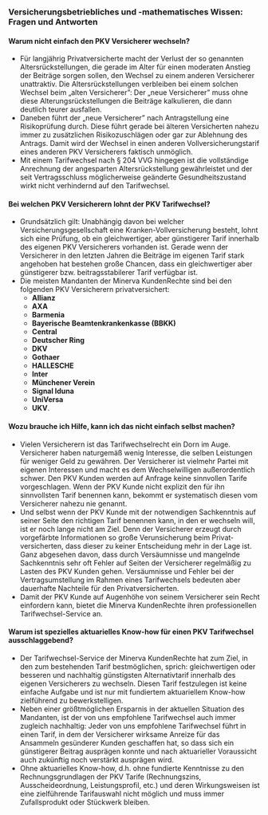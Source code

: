 ### Versicherungsbetriebliches und -mathematisches Wissen: Fragen und Antworten

#### Warum nicht einfach den PKV Versicherer wechseln?
* Für langjährig Privatversicherte macht der Verlust der so genannten Altersrückstellungen, 
die gerade im Alter für einen moderaten Anstieg der Beiträge sorgen sollen, 
den Wechsel zu einem anderen Versicherer unattraktiv. 
Die Altersrückstellungen verbleiben bei einem solchen Wechsel beim „alten Versicherer”: 
Der „neue Versicherer” muss ohne diese Alterungsrückstellungen die Beiträge kalkulieren, die dann deutlich teurer ausfallen.
* Daneben führt der „neue Versicherer” nach Antragstellung eine Risikoprüfung durch. 
Diese führt gerade bei älteren Versicherten nahezu immer zu zusätzlichen Risikozuschlägen 
oder gar zur Ablehnung des Antrags. 
Damit wird der Wechsel in einen anderen Vollversicherungstarif eines anderen PKV Versicherers faktisch unmöglich.
* Mit einem Tarifwechsel nach § 204 VVG hingegen ist die vollständige Anrechnung der angesparten 
Altersrückstellung gewährleistet und der seit Vertrags­schluss möglicherweise geänderte 
Gesundheitszustand wirkt nicht verhindernd auf den Tarifwechsel.

#### Bei welchen PKV Versicherern lohnt der PKV Tarifwechsel?
* Grundsätzlich gilt: Unabhängig davon bei welcher Versicherungsgesellschaft eine Kranken-Vollversicherung besteht, 
lohnt sich eine Prüfung, ob ein gleichwertiger, aber günstigerer Tarif innerhalb des eigenen PKV Versicherers vorhanden ist. Gerade wenn der Versicherer in den letzten Jahren die Beiträge im eigenen Tarif stark angehoben hat bestehen große Chancen, dass ein gleichwertiger aber günstigerer bzw. bei­trags­sta­bilerer Tarif verfügbar ist.
* Die meisten Mandanten der Minerva KundenRechte sind bei den folgenden PKV Versicherern privatversichert: 
    + **Allianz**
    + **AXA**
    + **Barmenia**
    + **Bayerische Beamtenkrankenkasse (BBKK)**
    + **Central**
    + **Deutscher Ring**
    + **DKV**
    + **Gothaer**
    + **HALLESCHE**
    + **Inter**
    + **Münchener Verein**
    + **Signal Iduna**
    + **UniVersa**
    + **UKV**.

#### Wozu brauche ich Hilfe, kann ich das nicht einfach selbst machen?
* Vielen Versicherern ist das Tarif­wechsel­recht ein Dorn im Auge. Versicherer haben naturgemäß wenig Interesse, die selben Leistungen für weniger Geld zu gewähren. Der Versicherer ist vielmehr Partei mit eigenen Interessen und macht es dem Wechselwilligen außerordentlich schwer. Den PKV Kunden werden auf Anfrage keine sinnvollen Tarife vorgeschlagen. Wenn der PKV Kunde nicht explizit den für ihn sinnvollsten Tarif benennen kann, bekommt er systematisch diesen vom Versicherer nahezu nie genannt.
* Und selbst wenn der PKV Kunde mit der notwendigen Sachkenntnis auf seiner Seite den richtigen Tarif benennen kann, in den er wechseln will, ist er noch lange nicht am Ziel. Denn der Versicherer erzeugt durch vorgefärbte Informationen so große Verunsicherung beim Privat­versicherten, dass dieser zu keiner Entscheidung mehr in der Lage ist. Ganz abgesehen davon, dass durch Versäumnisse und mangelnde Sachkenntnis sehr oft Fehler auf Seiten der Versicherer regelmäßig zu Lasten des PKV Kunden gehen. Versäumnisse und Fehler bei der Vertragsumstellung im Rahmen eines Tarifwechsels bedeuten aber dauerhafte Nachteile für den Privatversicherten.
* Damit der PKV Kunde auf Augenhöhe von seinem Versicherer sein Recht einfordern kann, bietet die Minerva KundenRechte ihren professionellen Tarifwechsel-Service an.

#### Warum ist spezielles aktuarielles Know-how für einen PKV Tarif­wechsel ausschlag­gebend?
* Der Tarifwechsel-Service der Minerva KundenRechte hat zum Ziel, in den zum bestehenden Tarif bestmöglichen, sprich: gleichwertigen oder besseren und nachhaltig günstigsten Alternativtarif innerhalb des eigenen Versicherers zu wechseln. Diesen Tarif festzulegen ist keine einfache Aufgabe und ist nur mit fundiertem aktuariellem Know-how zielführend zu bewerkstelligen.
* Neben einer größtmöglichen Ersparnis in der aktuellen Situation des Mandanten, ist der von uns empfohlene Tarifwechsel auch immer zugleich nachhaltig: Jeder von uns empfohlene Tarifwechsel führt in einen Tarif, in dem der Versicherer wirksame Anreize für das Ansammeln gesünderer Kunden geschaffen hat, so dass sich ein günstigerer Beitrag ausprägen konnte und nach aktuarieller Voraussicht auch zukünftig noch verstärkt ausprägen wird.
* Ohne aktuarielles Know-how, d.h. ohne fundierte Kenntnisse zu den Rechnungsgrundlagen der PKV Tarife (Rechnungszins, Ausscheideordnung, Leistungsprofil, etc.) und deren Wirkungsweisen ist eine zielführende Tarifauswahl nicht möglich und muss immer Zufallsprodukt oder Stückwerk bleiben. 

